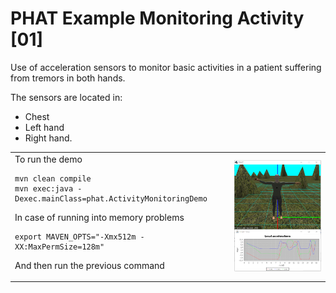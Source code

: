# PHAT Example Monitoring Activity [01]
Use of acceleration sensors to monitor basic activities in a patient suffering from tremors in both hands.

The sensors are located in:
- Chest
- Left hand
- Right hand.
<table>
<tr>
    <td>  
To run the demo

```
mvn clean compile
mvn exec:java -Dexec.mainClass=phat.ActivityMonitoringDemo
```
In case of running into memory problems
```
export MAVEN_OPTS="-Xmx512m -XX:MaxPermSize=128m"
```
And then run the previous command
    </td>
    <td>
        <img src="https://github.com/mfcardenas/phat_example_monitoring_01/blob/master/img/img_older_people_home.png" />
    </td>
</tr>
</table>